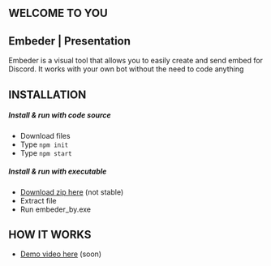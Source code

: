 ## WELCOME TO YOU

[](https://media.discordapp.net/attachments/651877464234131476/651877501961895956/icon.png?width=16&height=16) 
## Embeder | Presentation

Embeder is a visual tool that allows you to easily create and send embed for Discord.
It works with your own bot without the need to code anything

 ## INSTALLATION
 
##### Install & run with code source

- Download files
- Type `npm init`
- Type `npm start`

##### Install & run with executable

- [Download zip here](http://yomna.yn.fr/tool/embeder_by_beta1.zip) (not stable)
- Extract file
- Run embeder_by.exe

 ## HOW IT WORKS
 
 - [Demo video here](http://") (soon)
